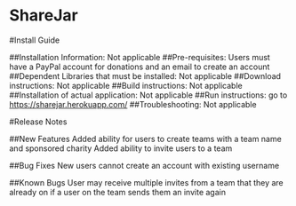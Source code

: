 # ShareJar

#Install Guide 

##Installation Information: Not applicable
##Pre-requisites: Users must have a PayPal account for donations and an email to create an account
##Dependent Libraries that must be installed: Not applicable
##Download instructions: Not applicable
##Build instructions: Not applicable
##Installation of actual application: Not applicable
##Run instructions: go to https://sharejar.herokuapp.com/
##Troubleshooting: Not applicable

#Release Notes

##New Features 
    Added ability for users to create teams with a team name and sponsored charity
    Added ability to invite users to a team

##Bug Fixes
    New users cannot create an account with existing username

##Known Bugs
    User may receive multiple invites from a team that they are already on if a user on the team sends them an invite again

